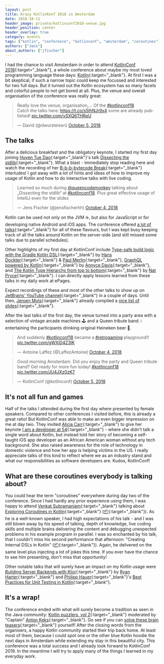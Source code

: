 ```yaml
---
layout: post
title: Krazy KotlinKonf 2018 in Amsterdam
date: 2018-10-11
header_image: private/kotlinconf2018-venue.jpg
header_position: center
header_overlay: true
category: events
tags: ["kotlin", "conference", "kotlinconf", "amsterdam", "coroutines"]
authors: ["Jens"]
about_authors: ["jfischer"]
---
```


I had the chance to visit Amsterdam in order to attend [KotlinConf 2018](https://kotlinconf.com/){:target="_blank"}, a whole conference about maybe my most loved programming language these days: [Kotlin](https://kotlinlang.org/){:target="_blank"}.
At first I was a bit skeptical, if such a narrow topic could keep me focussed and interested for two full days.
But it turned out the Kotlin ecosystem has so many facets and colorful people to not get bored at all.
Plus, the venue and overall organisation of the conference was really great:

<blockquote class="twitter-tweet" data-lang="en"><p lang="en" dir="ltr">Really love the venue, organisation,... Of the <a href="https://twitter.com/hashtag/kotlinconf18?src=hash&amp;ref_src=twsrc%5Etfw">#kotlinconf18</a> <br>Catch the talks here: <a href="https://t.co/s5lhNJr9x4">https://t.co/s5lhNJr9x4</a> some are already published! <a href="https://t.co/vSXQ6THRqU">pic.twitter.com/vSXQ6THRqU</a></p>&mdash; David (@dwursteisen) <a href="https://twitter.com/dwursteisen/status/1048165287370129410?ref_src=twsrc%5Etfw">October 5, 2018</a></blockquote>
<script async src="https://platform.twitter.com/widgets.js" charset="utf-8"></script>

## The talks

After a delicious breakfast and the obligatory keynote, I started my first day joining [Huyen Tue Dao](https://twitter.com/queencodemonkey){:target="_blank"}'s talk [Dissecting the stdlib](https://github.com/queencodemonkey/dissecting-the-stdlib){:target="_blank"}.
What a blast - immediately stop reading here and watch the recording of her [B-b-b-bytecode Break](https://youtu.be/Fzt_9I733Yg?t=597){:target="_blank"} interludes!
I got away with a lot of hints and ideas of how to improve my usage of Kotlin and how to do interactive talks with live coding.

<blockquote class="twitter-tweet" data-lang="en"><p lang="en" dir="ltr">Learned so much during <a href="https://twitter.com/queencodemonkey?ref_src=twsrc%5Etfw">@queencodemonkey</a> talking about „Dissecting the stdlib“ at <a href="https://twitter.com/hashtag/kotlinconf18?src=hash&amp;ref_src=twsrc%5Etfw">#kotlinconf18</a>. Plus great effective usage of IntelliJ even for the slides</p>&mdash; Jens Fischer (@jensfischerhh) <a href="https://twitter.com/jensfischerhh/status/1047776638166077440?ref_src=twsrc%5Etfw">October 4, 2018</a></blockquote>
<script async src="https://platform.twitter.com/widgets.js" charset="utf-8"></script>

Kotlin can be used not only on the JVM ☕, but also for JavaScript or for developing native Android and iOS apps.
The conference offered [a lot of talks](https://kotlinconf.com/schedule/){:target="_blank"} for all of these flavours, but I was kept busy keeping track of all the talks around Kotlin on the server-side (and still missed some talks due to parallel schedules).

Other highlights of my first day at KotlinConf include [Type-safe build logic with the Gradle Kotlin DSL](https://eskatos.github.io/kotlinconf2018-type-safe-build-logic/#/){:target="_blank"} by [Hans Dockter](https://twitter.com/hans_d){:target="_blank"} & [Paul Merlin](https://twitter.com/eskat0s){:target="_blank"}, [GraphQL powered by Kotlin](http://adavis.info/2018/06/talk-getting-a-grip-on-graphql.html){:target="_blank"} by [Annyce Davis](https://twitter.com/brwngrldev){:target="_blank"}, and [The Kotlin Type Hierarchy from top to bottom](https://speakerdeck.com/npryce/the-kotlin-type-hierarchy-from-top-to-bottom){:target="_blank"} by [Nat Pryce](https://twitter.com/natpryce){:target="_blank"}.
I can directly apply lessons learned from these talks in my daily work at ePages.

Expect recordings of these and most of the other talks to show up on [JetBrains' YouTube channel](https://www.youtube.com/playlist?list=PLQ176FUIyIUbVvFMqDc2jhxS-t562uytr){:target="_blank"} in a couple of days.
Until then, [Jeroen Mols](https://twitter.com/@molsjeroen){:target="_blank"} already compiled a [nice list of slides](https://jeroenmols.com/blog/2018/10/05/kotlinconf18/){:target="_blank"}.

After the last talks of the first day, the venue turned into a party area with a selection of vintage arcade machines 🕹️ and a Queen tribute band 🎶 entertaining the participants drinking original Heineken beer 🍻.

<blockquote class="twitter-tweet" data-lang="en"><p lang="en" dir="ltr">And suddenly <a href="https://twitter.com/hashtag/kotlinconf18?src=hash&amp;ref_src=twsrc%5Etfw">#kotlinconf18</a> became a <a href="https://twitter.com/hashtag/retrogaming?src=hash&amp;ref_src=twsrc%5Etfw">#retrogaming</a> playground!! <a href="https://t.co/gWXiD4Z3IK">pic.twitter.com/gWXiD4Z3IK</a></p>&mdash; Antoine Laffez (@LaffezAntoine) <a href="https://twitter.com/LaffezAntoine/status/1047876031175184384?ref_src=twsrc%5Etfw">October 4, 2018</a></blockquote>
<script async src="https://platform.twitter.com/widgets.js" charset="utf-8"></script>

<blockquote class="twitter-tweet" data-lang="en"><p lang="en" dir="ltr">Good morning Amsterdam. Did you enjoy the party and Queen tribute band? Get ready for more fun today! <a href="https://twitter.com/hashtag/kotlinconf18?src=hash&amp;ref_src=twsrc%5Etfw">#kotlinconf18</a> <a href="https://t.co/JU4JXz0zK7">pic.twitter.com/JU4JXz0zK7</a></p>&mdash; KotlinConf (@kotlinconf) <a href="https://twitter.com/kotlinconf/status/1048068655634939904?ref_src=twsrc%5Etfw">October 5, 2018</a></blockquote>
<script async src="https://platform.twitter.com/widgets.js" charset="utf-8"></script>

## It's not all fun and games

Half of the talks I attended during the first day where presented by female speakers.
Compared to other conferences I visited before, this is already a great ratio!
But KotlinConf was able to make an even bigger impression on me at day two.
They invited [Alicia Carr](https://twitter.com/fineblkwoman){:target="_blank"} to give her keynote [I am a developer at 54](https://www.aliciavcarr.com/the-speaker/){:target="_blank"} - where she didn't talk a single word about Kotlin, but instead told her story of becoming a self-taught iOS app developer as an African American woman without any tech background.
She also raised awareness for the role of technology in domestic violence and how her app is helping victims in the US.
I really appreciate talks of this kind to reflect where we as an industry stand and what our responsibilities as software developers are.
Kudos, KotlinConf!

## What are these coroutines everybody is talking about?

You could hear the term "coroutines" everywhere during day two of the conference.
Since I had hardly any prior experience using them, I was happy to attend [Venkat Subramaniam](https://twitter.com/venkat_s){:target="_blank"} talking about [Exploring Coroutines in Kotlin](https://youtu.be/jT2gHPQ4Z1Q){:target="_blank"} ([📦](http://agiledeveloper.com/presentations/exploring_coroutines_in_kotlin.zip){:target="_blank"}).
As he is a well-known speaker, I had high expectations of his talk - and I was still blown away by his speed of talking, depth of knowledge, live coding skills and multiple brains delivering the content and debugging unexpected problems in his example program in parallel.
I was so enchanted by his talk, that I couldn't miss his second performance that afternoon: "Creating Internal DSLs in Kotlin" ([📦](http://agiledeveloper.com/presentations/creating_internal_dsls_in_kotlin.zip){:target="_blank"}).
Again, he delivered on the same level plus injecting a lot of jokes this time.
If you ever have the chance to see him presenting, don't miss that opportunity!

Other notable talks that will surely have an impact on my Kotlin usage were [Building Server Backends with Ktor](https://speakerdeck.com/rharter/servers-kotlin){:target="_blank"} by [Ryan Harter](https://twitter.com/rharter){:target="_blank"} and [Philipp Hauer](https://twitter.com/philipp_hauer){:target="_blank"}'s [Best Practices for Unit Testing in Kotlin](https://blog.philipphauer.de/best-practices-unit-testing-kotlin/){:target="_blank"}.

## It's a wrap!

The conference ended with what will surely become a tradition as seen in the Java community: [Kotlin puzzlers, vol 2](https://youtu.be/Xq9vBZs0j-8){:target="_blank"} moderated by "Captain" [Anton Keks](https://twitter.com/antonkeks){:target="_blank"}.
Go see if you can [solve these brain teasers](https://github.com/angryziber/kotlin-puzzlers/tree/master/kotlinconf2018){:target="_blank"} yourself!
After the closing words from the organisers, a happy Kotlin community started their trip back home.
At least most of them, because I could spot one or the other blue Kotlin hoodie the next days in Amsterdam while extending my stay in this beautiful city.
This conference was a total success and I already look forward to KotlinConf 2019.
In the meantime I will try to apply many of the things I learned in my everyday work.